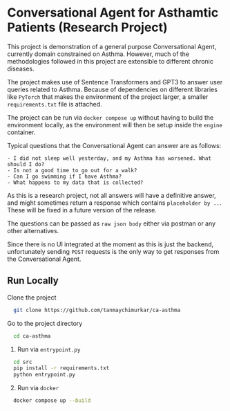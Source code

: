 
# Conversational Agent for Asthamtic Patients (Research Project)

This project is demonstration of a general purpose Conversational Agent, currently
domain constrained on Asthma. However, much of the methodologies followed in this
project are extensible to different chronic diseases.

The project makes use of Sentence Transformers and GPT3 to answer user queries 
related to Asthma. Because of dependencies on different libraries like `PyTorch` that
makes the environment of the project larger, a smaller `requirements.txt` file is
attached.

The project can be run via `docker compose up` without having to build the environment
locally, as the environment will then be setup inside the `engine` container.

Typical questions that the Conversational Agent can answer are as follows:

    - I did not sleep well yesterday, and my Asthma has worsened. What should I do?
    - Is not a good time to go out for a walk?
    - Can I go swimming if I have Asthma?
    - What happens to my data that is collected?

As this is a research project, not all answers will have a definitive answer, and 
might sometimes return a response which contains `placeholder by ..`. These will be
fixed in a future version of the release.

The questions can be passed as `raw json body` either via postman or any other alternatives.

Since there is no UI integrated at the moment as this is just the backend, 
unfortunately sending `POST` requests is the only way to get responses from the 
Conversational Agent.



## Run Locally

Clone the project

```bash
  git clone https://github.com/tanmaychimurkar/ca-asthma
```

Go to the project directory

```bash
  cd ca-asthma
```

1) Run via `entrypoint.py`

```bash
  cd src
  pip install -r requirements.txt
  python entrypoint.py
```

2) Run via `docker`

```bash
  docker compose up --build
```

